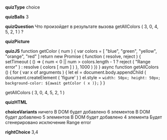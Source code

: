 ____quizType____
choice

____quizBalls____
3

____quizQuestion____
Что произойдет в результате вызова getAllColors ( 3, 0, 4, 5, 2, 1 ) ?

____quizPicture____


____quizJS____
function getColor ( num ) {
    var colors = [ "blue", "green", "yellow", "orange", "red" ]
    return new Promise ( function ( resolve, reject ) {
        setTimeout ( () => {
            num < 0 || num > colors.length - 1 ?
                   reject ( "Range error" ) :
                   resolve ( colors [ num ] )
        }, 1000 )
    })
}
async function getAllColors () {
    for ( var x of arguments ) {
        let el = document.body.appendChild (
            document.createElement ( 'figure' )
        )
        el.style = `
            width: 50px;
            height: 50px;
            background-color: ${await getColor ( x )};
        `
    }
}

getAllColors ( 3, 0, 4, 5, 2, 1 )

____quizHTML____



____choiceVariants____
ничего
В DOM будет добавлено 6 элементов
В DOM будет добавлено 5 элементов
В DOM будет добавлено 4 элемента
Будет сгенерировано исключение Range error

____rightChoice____
3,4
